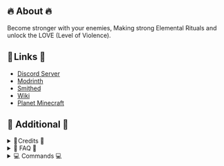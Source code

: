 ## 🔥 About 🔥

Become stronger with your enemies, Making strong Elemental Rituals and unlock the LOVE (Level of Violence).

## 🧷 Links 🧷

* [Discord Server]()
* [Modrinth]()
* [Smithed]()
* [Wiki](https://github.com/DeWonknuOff/Creepest/wiki)
* [Planet Minecraft](https://www.planetminecraft.com/data-pack/creepest/)

## 💎 Additional 💎

<details>
  <summary>
    📃 Credits 📃
  </summary>

__User Credits:__<br>
DeWonknu - Main Programmer<br/>
DeWonknu - Artist<br/>
Maker Jr. - Brainstorming<br/>
Gmcgarr - Emotional Support (lol)<br/>

__Libraries & Extra:__<br>
VisiVersa - [Smithed Common Shaders, Nucleus, Miscelaneous Code, Inspiration and README.md things](https://github.com/VisiVersa)<br/>
TheNuclearNexus & co. - [Various Smithed Libraries](https://smithed.dev/smithed)<br/>
CloudWolf - [Custom Action Bars](https://www.youtube.com/watch?v=EL2X6ppZSCQ)<br/>
AmberWat - [Negative Space Font](https://github.com/AmberWat/NegativeSpaceFont)<br/>
ShockMicro - [Emissive Textures](https://github.com/ShockMicro/VanillaDynamicEmissives)<br/>
Dizzistitch - [Easy Natural Custom Mob Spawn](https://discord.gg/GMfTGTSucD)<br/>

</details>
<details>
  <summary>
    🙋 FAQ 🙋
  </summary>

__I can run Creepest with other packs?__<br/>
Depends, with the Smithed Launcher, then it likely can, You may have to merge the resourcepack and/or datapack with weld.<br/>

__Im expiencing some render issues__
Optifine tends to make issues with our datapacks, Like flipped or invisible mobs, We are not sure why, because Optifine is closed source.
Theres better Alternatives to Optifine:
 * [on optifine](https://tinyurl.com/optifine-is-mid)<br/>

__The datapack in server is broken__
Some server or plugin software may cause issues with our datapacks. This notoriously includes Paper, Spigot, Bukkit, Paper and Purpur.
You can try to mess around with the config files, but it's recommended to use Vanilla or Fabric, and sometimes Forge with varying results.<br/><br/>

</details>

<details>
  <summary>
    💻 Commands 💻
  </summary>

  * gamerules: /function creepest:commands/gamerules<br/>
  * spawning items: /loot give @s loot creepest:items/...<br/>
  * spawning mobs: /function creepest:commands/summon/...<br/>

</details>
